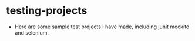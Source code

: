 ﻿# testing-projects
* Here are some sample test projects I have made, including junit mockito and selenium.
